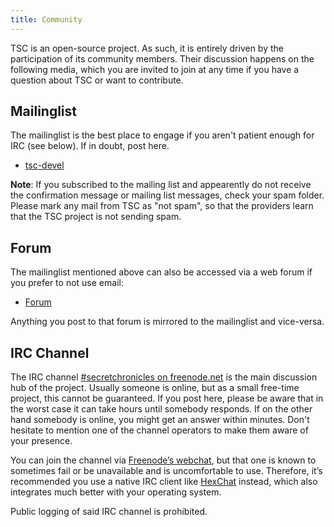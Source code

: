 ```yaml
---
title: Community
---
```


TSC is an open-source project. As such, it is entirely driven by the
participation of its community members. Their discussion happens on
the following media, which you are invited to join at any time if you
have a question about TSC or want to contribute.

Mailinglist
-----------

The mailinglist is the best place to engage if you aren't patient
enough for IRC (see below). If in doubt, post here.

* [tsc-devel](https://lists.secretchronicles.org/postorius/lists/tsc-devel.lists.secretchronicles.org/)

**Note**: If you subscribed to the mailing list and appearently do not
receive the confirmation message or mailing list messages, check your
spam folder. Please mark any mail from TSC as "not spam", so that the
providers learn that the TSC project is not sending spam.

Forum
-----

The mailinglist mentioned above can also be accessed via a web forum
if you prefer to not use email:

* [Forum](https://lists.secretchronicles.org/hyperkitty/list/tsc-devel@lists.secretchronicles.org/)

Anything you post to that forum is mirrored to the mailinglist and vice-versa.

IRC Channel
-----------

The IRC channel [#secretchronicles on
freenode.net](irc://irc.freenode.net/secretchronicles) is the main
discussion hub of the project. Usually someone is online, but as a
small free-time project, this cannot be guaranteed. If you post here,
please be aware that in the worst case it can take hours until
somebody responds. If on the other hand somebody is online, you might
get an answer within minutes. Don't hesitate to mention one of the
channel operators to make them aware of your presence.

You can join the channel via [Freenode’s
webchat](https://webchat.freenode.net/?channels=secretchronicles), but
that one is known to sometimes fail or be unavailable and is
uncomfortable to use. Therefore, it’s recommended you use a native IRC
client like [HexChat](https://hexchat.github.io/) instead, which also
integrates much better with your operating system.

Public logging of said IRC channel is prohibited.
